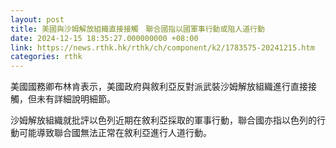 ```yaml
---
layout: post
title: 美國與沙姆解放組織直接接觸　聯合國指以國軍事行動或阻人道行動
date: 2024-12-15 18:35:27.000000000 +08:00
link: https://news.rthk.hk/rthk/ch/component/k2/1783575-20241215.htm
categories: rthk
---
```


美國國務卿布林肯表示，美國政府與敘利亞反對派武裝沙姆解放組織進行直接接觸，但未有詳細說明細節。

沙姆解放組織就批評以色列近期在敘利亞採取的軍事行動，聯合國亦指以色列的行動可能導致聯合國無法正常在敘利亞進行人道行動。
